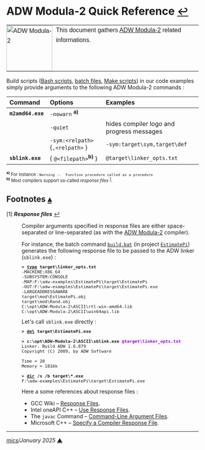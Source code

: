 # <span id="top">ADW Modula-2 Quick Reference</span> <span style="font-size:90%;">[↩](README.md#top)</span>

<table style="font-family:Helvetica,Arial;line-height:1.6;">
  <tr>
  <td style="border:0;padding:0 10px 0 0;;min-width:120px;"><a href="https://www.modula2.org/adwm2/"><img src="docs/imagess/m2.svg" width="120" alt="ADW Modula-2"/></a></td>
  <td style="border:0;padding:0;vertical-align:text-top;">This document gathers <a href="https://www.modula2.org/adwm2/" rel="external">ADW Modula-2</a> related informations.
  </td>
  </tr>
</table>

Build scripts (<a href="https://cloudblogs.microsoft.com/opensource/2023/02/21/introducing-bash-for-beginners/" rel="external">Bash scripts</a>, <a href="https://en.wikibooks.org/wiki/Windows_Batch_Scripting" rel="external">batch files</a>, <a href="https://makefiletutorial.com/" rel="external">Make scripts</a>) in our code examples simply provide arguments to the following ADW Modula-2 commands :

| Command           | Options                          | Examples |
|:------------------|:---------------------------------|:---------|
| **`m2amd64.exe`** | `-nowarn` <sup><b>a)</b></sup>   | |
|                   | `-quiet`                         | hides compiler logo and progress messages |
|                   | `-sym:<relpath>` {`,<relpath>` } | `-sym:target\sym,target\def` |
| **`sblink.exe`**  | { `@<filepath>`<sup><b>b)</b></sup> }                | `@target\linker_opts.txt`| 
<div style="font-size:80%;">
<sup><b>a)</b></sup> For instance : <code>Warning --  Function procedure called as a procedure</code><br/>
<sup><b>b)</b></sup> Most compilers support so-called <i>response files</i> <sup id="anchor_01"><a href="#footnote_01">1</a></sup>.
</div>

<!--=======================================================================-->

## <span id="footnotes">Footnotes</span> [**&#x25B4;**](#top)

<span id="footnote_01">[1]</span> ***Response files*** [↩](#anchor_01)

<dl><dd>
<p>Compiler arguments specified in response files are either space-separated or line-separated (as with the <a href="https://www.modula2.org/adwm2/">ADW Modula-2</a> compiler).</p>
For instance, the batch command <a href="./adw-examples/EstimatePi/build.bat"><code>build.bat</code></a> (in project <a href="./adw-examples/EstimatePi/"><code>EstimatePi</code></a>) generates the following response file to be passed to the ADW linker  (<code>sblink.exe</code>) :
<pre style="font-size:80%;">
<b>&gt; <a href="https://learn.microsoft.com/en-us/windows-server/administration/windows-commands/type" rel="external">type</a> target\linker_opts.txt</b>
-MACHINE:X86_64
-SUBSYSTEM:CONSOLE
-MAP:F:\adw-examples\EstimatePi\target\EstimatePi
-OUT:F:\adw-examples\EstimatePi\target\EstimatePi.exe
-LARGEADDRESSAWARE
target\mod\EstimatePi.obj
target\mod\Rand.obj
C:\opt\ADW-Modula-2\ASCII\rtl-win-amd64.lib
C:\opt\ADW-Modula-2\ASCII\win64api.lib
</pre>
Let's call <code>sblink.exe</code> directly :
<pre style="font-size:80%;">
<b>&gt; <a href="https://learn.microsoft.com/fr-fr/windows-server/administration/windows-commands/del" rel="external">del</a> target\EstimatePi.exe</b>
&nbsp;
<b>&gt; c:\opt\ADW-Modula-2\ASCII\sblink.exe <span style="color:darkviolet;">@target\linker_opts.txt</span></b>
Linker. Build ADW 1.6.879
Copyright (C) 2009, by ADW Software
&nbsp;
Time = 20
Memory = 1816k
&nbsp;
<b>&gt; <a href="https://learn.microsoft.com/fr-fr/windows-server/administration/windows-commands/dir" rel="external">dir</a> /s /b target\*.exe</b>
F:\adw-examples\EstimatePi\target\EstimatePi.exe
</pre>
</dd>
<dd>
Here a some references about response files :
<ul style="">
<li>GCC Wiki &ndash; <a href="https://gcc.gnu.org/wiki/Response_Files">Response Files</a>.</li>
<li>Intel oneAPI C++ &ndash; <a href="https://www.intel.com/content/www/us/en/docs/dpcpp-cpp-compiler/developer-guide-reference/2023-0/use-response-files.html">Use Response Files</a>.</li>
<li>The <code>javac</code> Command &ndash; <a href="https://docs.oracle.com/en/java/javase/17/docs/specs/man/javac.html#command-line-argument-files" rel="external">Command-Line Argument Files</a>.</li>
<li>Microsoft C++ &ndash; <a href="https://learn.microsoft.com/en-us/cpp/build/reference/at-specify-a-compiler-response-file">Specify a Compiler Response File</a>.</li>
</ul>
</dd></dl>

***

*[mics](https://lampwww.epfl.ch/~michelou/)/January 2025* [**&#9650;**](#top)  <!-- February 2023 -->

<span id="bottom">&nbsp;</span>

<!-- href links -->
